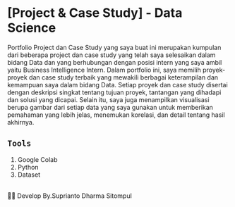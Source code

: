 # [Project & Case Study] - Data Science 
Portfolio Project dan Case Study yang saya buat ini merupakan kumpulan dari beberapa project dan case study yang telah saya selesaikan dalam bidang Data dan yang berhubungan dengan posisi intern yang saya ambil yaitu Business Intelligence Intern. Dalam portfolio ini, saya memilih proyek-proyek dan case study terbaik yang mewakili berbagai keterampilan dan kemampuan saya dalam bidang Data. Setiap proyek dan case study disertai dengan deskripsi singkat tentang tujuan proyek, tantangan yang dihadapi dan solusi yang dicapai. Selain itu, saya juga menampilkan visualisasi berupa gambar dari setiap data yang saya gunakan untuk memberikan pemahaman yang lebih jelas, menemukan korelasi, dan detail tentang hasil akhirnya. 


## `Tools`
1. Google Colab
2. Python
3. Dataset

<br>
 🧞‍♂️ Develop By.Suprianto Dharma Sitompul
